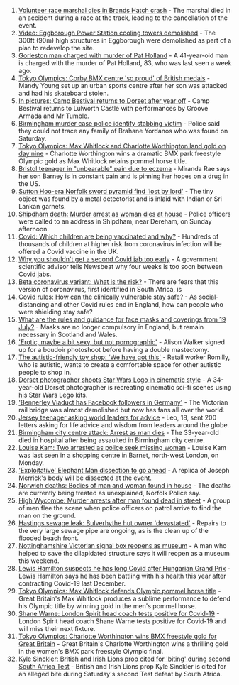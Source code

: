 1. [Volunteer race marshal dies in Brands Hatch crash](https://www.bbc.co.uk/news/uk-england-kent-58043285) - The marshal died in an accident during a race at the track, leading to the cancellation of the event.
2. [Video: Eggborough Power Station cooling towers demolished](https://www.bbc.co.uk/news/uk-england-york-north-yorkshire-58050113) - The 300ft (90m) high structures in Eggborough were demolished as part of a plan to redevelop the site.
3. [Gorleston man charged with murder of Pat Holland](https://www.bbc.co.uk/news/uk-england-norfolk-58048959) - A 41-year-old man is charged with the murder of Pat Holland, 83, who was last seen a week ago.
4. [Tokyo Olympics: Corby BMX centre 'so proud' of British medals](https://www.bbc.co.uk/news/uk-england-northamptonshire-58047338) - Mandy Young set up an urban sports centre after her son was attacked and had his skateboard stolen.
5. [In pictures: Camp Bestival returns to Dorset after year off](https://www.bbc.co.uk/news/uk-england-dorset-58039824) - Camp Bestival returns to Lulworth Castle with performances by Groove Armada and Mr Tumble.
6. [Birmingham murder case police identify stabbing victim](https://www.bbc.co.uk/news/uk-england-birmingham-58047661) - Police said they could not trace any family of Brahane Yordanos who was found on Saturday.
7. [Tokyo Olympics: Max Whitlock and Charlotte Worthington land gold on day nine](https://www.bbc.co.uk/sport/olympics/58045115) - Charlotte Worthington wins a dramatic BMX park freestyle Olympic gold as Max Whitlock retains pommel horse title.
8. [Bristol teenager in "unbearable" pain due to eczema](https://www.bbc.co.uk/news/uk-england-bristol-57942006) - Miranda Rae says her son Barney is in constant pain and is pinning her hopes on a drug in the US.
9. [Sutton Hoo-era Norfolk sword pyramid find 'lost by lord'](https://www.bbc.co.uk/news/uk-england-norfolk-57999456) - The tiny object was found by a metal detectorist and is inlaid with Indian or Sri Lankan garnets.
10. [Shipdham death: Murder arrest as woman dies at house](https://www.bbc.co.uk/news/uk-england-norfolk-58050447) - Police officers were called to an address in Shipdham, near Dereham, on Sunday afternoon.
11. [Covid: Which children are being vaccinated and why?](https://www.bbc.co.uk/news/health-57888429) - Hundreds of thousands of children at higher risk from coronavirus infection will be offered a Covid vaccine in the UK.
12. [Why you shouldn't get a second Covid jab too early](https://www.bbc.co.uk/news/newsbeat-57682233) - A government scientific advisor tells Newsbeat why four weeks is too soon between Covid jabs.
13. [Beta coronavirus variant: What is the risk?](https://www.bbc.co.uk/news/health-55534727) - There are fears that this version of coronavirus, first identified in South Africa, is
14. [Covid rules: How can the clinically vulnerable stay safe?](https://www.bbc.co.uk/news/health-51997151) - As social-distancing and other Covid rules end in England, how can people who were shielding stay safe?
15. [What are the rules and guidance for face masks and coverings from 19 July?](https://www.bbc.co.uk/news/health-51205344) - Masks are no longer compulsory in England, but remain necessary in Scotland and Wales.
16. ['Erotic, maybe a bit sexy, but not pornographic'](https://www.bbc.co.uk/news/uk-england-derbyshire-57893530) - Alison Walker signed up for a boudoir photoshoot before having a double mastectomy.
17. [The autistic-friendly toy shop: 'We have got this'](https://www.bbc.co.uk/news/uk-england-58026672) - Retail worker Romilly, who is autistic, wants to create a comfortable space for other autistic people to shop in.
18. [Dorset photographer shoots Star Wars Lego in cinematic style](https://www.bbc.co.uk/news/uk-england-dorset-58015659) - A 34-year-old Dorset photographer is recreating cinematic sci-fi scenes using his Star Wars Lego kits.
19. ['Bennerley Viaduct has Facebook followers in Germany'](https://www.bbc.co.uk/news/uk-england-derbyshire-57399727) - The Victorian rail bridge was almost demolished but now has fans all over the world.
20. [Jersey teenager asking world leaders for advice](https://www.bbc.co.uk/news/world-europe-jersey-58031202) - Leo, 18, sent 200 letters asking for life advice and wisdom from leaders around the globe.
21. [Birmingham city centre attack: Arrest as man dies](https://www.bbc.co.uk/news/uk-england-birmingham-58042704) - The 33-year-old died in hospital after being assaulted in Birmingham city centre.
22. [Louise Kam: Two arrested as police seek missing woman](https://www.bbc.co.uk/news/uk-england-london-58042862) - Louise Kam was last seen in a shopping centre in Barnet, north-west London, on Monday.
23. ['Exploitative' Elephant Man dissection to go ahead](https://www.bbc.co.uk/news/uk-england-leicestershire-57901188) - A replica of Joseph Merrick's body will be dissected at the event.
24. [Norwich deaths: Bodies of man and woman found in house](https://www.bbc.co.uk/news/uk-england-norfolk-58046330) - The deaths are currently being treated as unexplained, Norfolk Police say.
25. [High Wycombe: Murder arrests after man found dead in street](https://www.bbc.co.uk/news/uk-england-beds-bucks-herts-58039946) - A group of men flee the scene when police officers on patrol arrive to find the man on the ground.
26. [Hastings sewage leak: Bulverhythe hut owner 'devastated'](https://www.bbc.co.uk/news/uk-england-sussex-58039801) - Repairs to the very large sewage pipe are ongoing, as is the clean up of the flooded beach front.
27. [Nottinghamshire Victorian signal box reopens as museum](https://www.bbc.co.uk/news/uk-england-nottinghamshire-58012230) - A man who helped to save the dilapidated structure says it will reopen as a museum this weekend.
28. [Lewis Hamilton suspects he has long Covid after Hungarian Grand Prix](https://www.bbc.co.uk/sport/formula1/58050499) - Lewis Hamilton says he has been battling with his health this year after contracting Covid-19 last December.
29. [Tokyo Olympics: Max Whitlock defends Olympic pommel horse title](https://www.bbc.co.uk/sport/olympics/58044973) - Great Britain's Max Whitlock produces a sublime performance to defend his Olympic title by winning gold in the men's pommel horse.
30. [Shane Warne: London Spirit head coach tests positive for Covid-19](https://www.bbc.co.uk/sport/cricket/58050577) - London Spirit head coach Shane Warne tests positive for Covid-19 and will miss their next fixture.
31. [Tokyo Olympics: Charlotte Worthington wins BMX freestyle gold for Great Britain](https://www.bbc.co.uk/sport/olympics/58044570) - Great Britain's Charlotte Worthington wins a thrilling gold in the women's BMX park freestyle Olympic final.
32. [Kyle Sinckler: British and Irish Lions prop cited for 'biting' during second South Africa Test](https://www.bbc.co.uk/sport/rugby-union/58051015) - British and Irish Lions prop Kyle Sinckler is cited for an alleged bite during Saturday's second Test defeat by South Africa.
